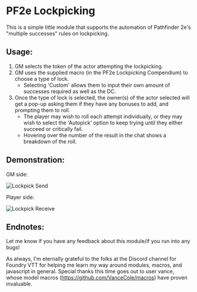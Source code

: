 # PF2e Lockpicking
This is a simple little module that supports the automation of Pathfinder 2e's "multiple successes" rules on lockpicking.

## Usage:
1. GM selects the token of the actor attempting the lockpicking.
2. GM uses the supplied macro (in the PF2e Lockpicking Compendium) to choose a type of lock.
    - Selecting 'Custom' allows them to input their own amount of successes required as well as the DC.
3. Once the type of lock is selected, the owner(s) of the actor selected will get a pop-up asking them if they have any bonuses to add, and prompting them to roll.
    - The player may wish to roll each attempt individually, or they may wish to select the 'Autopick' option to keep trying until they either succeed or critically fail.
    - Hovering over the number of the result in the chat shows a breakdown of the roll.

## Demonstration:
GM side:

![Lockpick Send](https://media.giphy.com/media/TvDj5pKSatj6G7wbIr/giphy.gif)

Player side:

![Lockpick Receive](https://media.giphy.com/media/ibrdD57zManKaXl1uy/giphy.gif)


## Endnotes:
Let me know if you have any feedback about this module/if you run into any bugs!

As always, I'm eternally grateful to the folks at the Discord channel for Foundry VTT for helping me learn my way around modules, macros, and javascript in general. Special thanks this time goes out to user vance, whose model macros (https://github.com/VanceCole/macros) have proven invaluable.
